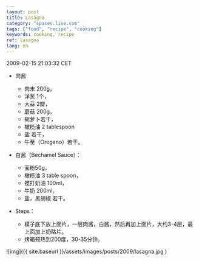 ```yaml
---
layout: post
title: Lasagna
category: "spaces.live.com"
tags: ["food", "recipe", "cooking"]
keywords: cooking, recipe
ref: lasagna
lang: en
---
```


2009-02-15 21:03:32 CET

- 肉酱
  - 肉末 200g，
  - 洋葱 1个，
  - 大蒜 2瓣，
  - 蘑菇 200g，
  - 胡萝卜若干，
  - 橄榄油 2 tablespoon
  - 盐 若干，
  - 牛至（Oregano）若干。

- 白酱（Bechamel Sauce）：
  - 面粉50g，
  - 橄榄油 3 table spoon，
  - 搅打奶油 100ml，
  - 牛奶 200ml，
  - 盐，黑胡椒 若干。

- Steps：
  - 模子底下放上面片，一层肉酱，白酱，然后再加上面片，大约3-4层，最上面加上奶酪片。
  - 烤箱预热到200度，30-35分钟。

![img]({{ site.baseurl }}/assets/images/posts/2009/lasagna.jpg )


